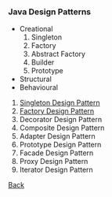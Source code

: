 ### Java Design Patterns

* Creational
  1. Singleton
  1. Factory
  1. Abstract Factory
  1. Builder
  1. Prototype
* Structural
* Behavioural

1. [Singleton Design Pattern](singleton/README.md)
1. [Factory Design Pattern](https://howtodoinjava.com/design-patterns/creational/implementing-factory-design-pattern-in-java/)
1. Decorator Design Pattern
1. Composite Design Pattern
1. Adapter Design Pattern
1. Prototype Design Pattern
1. Facade Design Pattern
1. Proxy Design Pattern
1. Iterator Design Pattern

[Back](../../../tree/java/)

